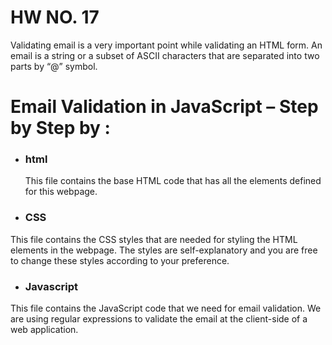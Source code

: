 # HW NO. 17


Validating email is a very important point while validating an HTML form.  An email is a string or a subset of ASCII characters that are separated into two parts by “@” symbol.

# Email Validation in JavaScript – Step by Step by :

* ### html
  This file contains the base HTML code that has all the elements defined for this webpage.
* ### CSS
This file contains the CSS styles that are needed for styling the HTML elements in the webpage. The styles are self-explanatory and you are free to change these styles according to your preference.

* ### Javascript
This file contains the JavaScript code that we need for email validation. We are using regular expressions to validate the email at the client-side of a web application.